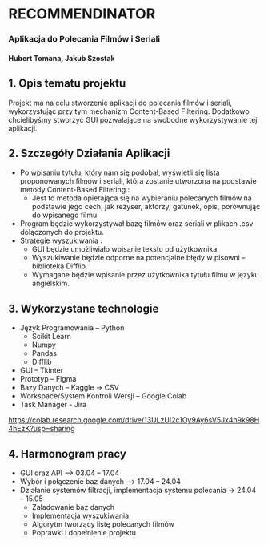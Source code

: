 # RECOMMENDINATOR

### Aplikacja do Polecania Filmów i Seriali

#### Hubert Tomana, Jakub Szostak

## 1. Opis tematu projektu

Projekt ma na celu stworzenie aplikacji do polecania filmów i seriali, wykorzystując przy tym mechanizm Content-Based Filtering. Dodatkowo chcielibyśmy stworzyć GUI 
pozwalające na swobodne wykorzystywanie tej aplikacji.

## 2. Szczegóły Działania Aplikacji

* Po wpisaniu tytułu, który nam się podobał, wyświetli się lista proponowanych filmów i seriali, 
która zostanie utworzona na podstawie metody Content-Based Filtering : 
  * Jest to metoda opierająca się na wybieraniu polecanych filmów na podstawie jego cech, jak 
  reżyser, aktorzy, gatunek, opis, porównując do wpisanego filmu
* Program będzie wykorzystywał bazę filmów oraz seriali w plikach 
.csv dołączonych do projektu.
* Strategie wyszukiwania :
  * GUI będzie umożliwiało wpisanie tekstu od użytkownika
  * Wyszukiwanie będzie odporne na potencjalne błędy w pisowni – biblioteka 
  Difflib.
  * Wymagane będzie wpisanie przez użytkownika tytułu filmu w języku angielskim.

## 3. Wykorzystane technologie
  
* Język Programowania – Python
  * Scikit Learn
  * Numpy
  * Pandas
  * Difflib
* GUI – Tkinter
* Prototyp – Figma
* Bazy Danych – Kaggle -> CSV
* Workspace/System Kontroli Wersji – Google Colab
* Task Manager - Jira

https://colab.research.google.com/drive/13ULzUI2c1Oy9Ay6sV5Jx4h9k98H4hEzK?usp=sharing

## 4. Harmonogram pracy

* GUI oraz API –> 03.04 – 17.04
* Wybór i połączenie baz danych –> 17.04 – 24.04
* Działanie systemów filtracji, implementacja systemu polecania -> 24.04 – 15.05
  * Załadowanie baz danych
  * Implementacja wyszukiwania
  * Algorytm tworzący listę polecanych filmów
  * Poprawki i dopełnienie projektu